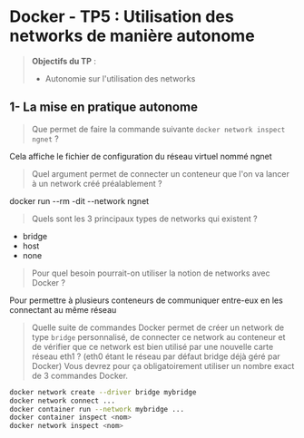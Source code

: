 # Docker - TP5 : Utilisation des networks de manière autonome
> **Objectifs du TP** :
>- Autonomie sur l'utilisation des networks
>

## 1- La mise en pratique autonome

> Que permet de faire la commande suivante `docker network inspect ngnet` ?

Cela affiche le fichier de configuration du réseau virtuel nommé ngnet

> Quel argument permet de connecter un conteneur que l'on va lancer à un network créé préalablement ? 

docker run --rm -dit --network ngnet

> Quels sont les 3 principaux types de networks qui existent ?

- bridge
- host
- none

> Pour quel besoin pourrait-on utiliser la notion de networks avec Docker ?

Pour permettre à plusieurs conteneurs de communiquer entre-eux en les connectant au même réseau

> Quelle suite de commandes Docker permet de créer un network de type `bridge` personnalisé, de connecter ce network au conteneur et de vérifier que ce network est bien utilisé par une nouvelle carte réseau eth1 ? (eth0 étant le réseau par défaut bridge déjà géré par Docker)
Vous devrez pour ça obligatoirement utiliser un nombre exact de 3 commandes Docker. 

```sh
docker network create --driver bridge mybridge
docker network connect ...
docker container run --network mybridge ...
docker container inspect <nom>
docker network inspect <nom>
```
